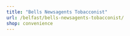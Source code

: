 ```yaml
---
title: "Bells Newsagents Tobacconist"
url: /belfast/bells-newsagents-tobacconist/
shop: convenience
---
```

